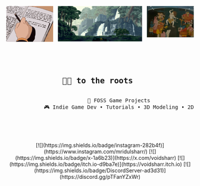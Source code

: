 <div align="center">
    <div>
        <img src= "https://github.com/voidsharr/voidsharr/blob/main/assets/anime-write.gif" width = 25% height = 20% align = "left"/>
        <img src="https://github.com/voidsharr/voidsharr/blob/main/assets/tumblr_mwnn22QAHS1rfjowdo1_500.gif" width = 45% height = 55% align = "center" />
        <img src= "https://github.com/voidsharr/voidsharr/blob/main/assets/For_the_Cosmic_Dance_of_Shiva%2C_Parvati%2C_Ganesha%2C_Kattikeya_and_Banasura_playing_musical_instruments.jpg" width = 25% height = 25% align = "right"/>
    </div>
<br><br>
    <div>
        <pre>
        <h2>🙏🏼 to the roots </h2>
            📖 FOSS Game Projects
            🎮 Indie Game Dev • Tutorials • 3D Modeling • 2D Art
        <!--   Game Project #1  • Other Content -->
        </pre>
    </div>
<br><br> 
    <div>
        [![](https://img.shields.io/badge/instagram-282b4f)](https://www.instagram.com/mridulsharr/)
        [![](https://img.shields.io/badge/x-1a6b23)](https://x.com/voidsharr)
        [![](https://img.shields.io/badge/itch.io-d9ba7e)](https://voidsharr.itch.io)
        [![](https://img.shields.io/badge/DiscordServer-ad3d31)](https://discord.gg/pTFanYZxWr)
    </div>
</div>
